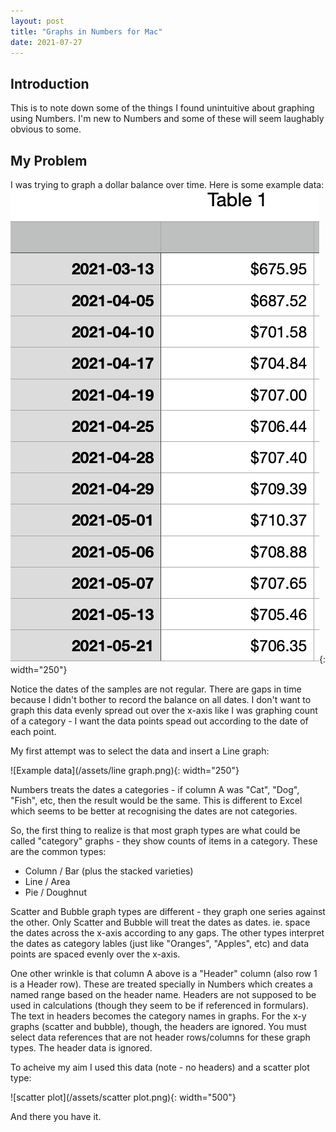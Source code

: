```yaml
---
layout: post
title: "Graphs in Numbers for Mac"
date: 2021-07-27
---
```

## Introduction
This is to note down some of the things I found unintuitive about graphing using Numbers. I'm new to Numbers and some of these will seem laughably obvious to some.


## My Problem
I was trying to graph a dollar balance over time. Here is some example data:
![Example data](/assets/data.png){: width="250"}

Notice the dates of the samples are not regular. There are gaps in time because I didn't bother to record the balance on all dates.  I don't want to graph this data evenly spread out over the x-axis like I was graphing count of a category - I want the data points spead out according to the date of each point.

My first attempt was to select the data and insert a Line graph:

![Example data](/assets/line graph.png){: width="250"}

Numbers treats the dates a categories - if column A was "Cat", "Dog", "Fish", etc, then the result would be the same.  This is different to Excel which seems to be better at recognising the dates are not categories.

So, the first thing to realize is that most graph types are what could be called "category" graphs - they show counts of items in a category.  These are the common types:
- Column / Bar (plus the stacked varieties)
- Line / Area
- Pie / Doughnut

Scatter and Bubble graph types are different - they graph one series against the other.  Only Scatter and Bubble will treat the dates as dates.  ie. space the dates across the x-axis according to any gaps.  The other types interpret the dates as category lables (just like "Oranges", "Apples", etc) and data points are spaced evenly over the x-axis.

One other wrinkle is that column A above is a "Header" column (also row 1 is a Header row).  These are treated specially in Numbers which creates a named range based on the header name.  Headers are not supposed to be used in calculations (though they seem to be if referenced in formulars). The text in headers becomes the category names in graphs.  For the x-y graphs (scatter and bubble), though, the headers are ignored.  You must select data references that are not header rows/columns for these graph types.  The header data is ignored.

To acheive my aim I used this data (note - no headers) and a scatter plot type:

![scatter plot](/assets/scatter plot.png){: width="500"}

And there you have it.